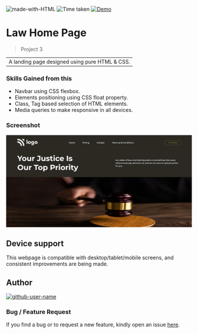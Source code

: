 ![made-with-HTML](https://img.shields.io/badge/Made%20with-HTML%20&%20CSS-blue?style=for-the-badge)
![Time taken](https://img.shields.io/badge/Time%20taken-01H%3A30M%3A00S-tomato?style=for-the-badge&logo=Clockify)
[![Demo](https://img.shields.io/badge/See%20Demo-Visit-green?style=for-the-badge&logo=web)](https://ssn-project03.netlify.app)

# Law Home Page

> Project 3

<table>
<tr>
<td>
  A landing page designed using pure HTML & CSS.
</td>
</tr>
</table>

### Skills Gained from this

- Navbar using CSS flexbox.
- Elements positioning using CSS float property.
- Class, Tag based selection of HTML elements.
- Media queries to make responsive in all devices.

### Screenshot

![3](./screenshot.png)

## Device support

This webpage is compatible with desktop/tablet/mobile screens, and consistent improvements are being made.

## Author

<a href="https://github.com/Shashanka8"> <img src="https://github.com/github-user-name.png" alt="github-user-name" style="width:50px;"/></a>

### Bug / Feature Request

If you find a bug or to request a new feature, kindly open an issue [here](https://github.com/Shashanka8/Project-3-Law-Home-Page/issues/new).
